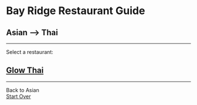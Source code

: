 # Bay Ridge Restaurant Guide
## Asian --> Thai
---
Select a restaurant:
## [Glow Thai](http://glowthai.com/)
---
Back to Asian  
[Start Over](asian.)